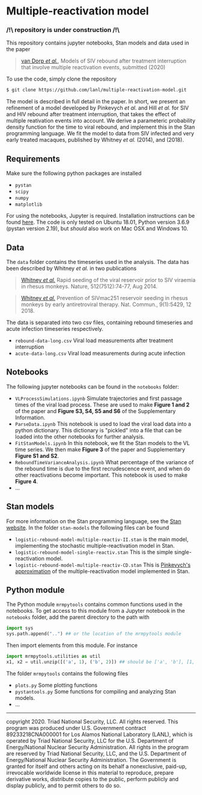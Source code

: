 # Multiple-reactivation model

### /!\ repository is under construction /!\

This repository contains jupyter notebooks, Stan models and data used in the paper

> [van Dorp *et al.*](https://insert.doi.here), Models of SIV rebound after treatment interruption that involve multiple reactivation events, submitted (2020)

To use the code, simply clone the repository

```bash
$ git clone https://github.com/lanl/multiple-reactivation-model.git
```

The model is described in full detail in the paper. In short, we present an refinement of a model developed by Pinkevych *et al.* and Hill *et al.* for SIV and HIV rebound after treatment interruption, that takes the effect of multiple reativation events into account. We derive a parameteric probability density function for the time to viral rebound, and implement this in the Stan programming language. We fit the model to data from SIV infected and very early treated macaques, published by Whitney *et al.* (2014), and (2018).

## Requirements

Make sure the following python packages are installed

- `pystan`
- `scipy`
- `numpy`
- `matplotlib`

For using the notebooks, Jupyter is required. 
Installation instructions can be found [here](https://jupyter.org/).
The code is only tested on Ubuntu 18.01, Python version 3.6.9 (pystan version 2.19), 
but *should* also work on Mac OSX and Windows 10.

## Data

The `data` folder contains the timeseries used in the analysis. The data has been described 
by Whitney *et al.* in two publications 

> [Whitney *et al.*](https://doi.org/10.1038/nature13594) Rapid seeding of the viral reservoir prior to SIV viraemia in rhesus monkeys. Nature, 512(7512):74-77, Aug 2014.

> [Whitney *et al.*](https://doi.org/10.1038/s41467-018-07881-9) Prevention of SIVmac251 reservoir seeding in rhesus monkeys by early antiretroviral therapy. Nat. Commun., 9(1):5429, 12 2018.

The data is separated into two csv files, containing rebound timeseries and acute infection timeseries respectively.

- `rebound-data-long.csv` Viral load measurements after treatment interruption
- `acute-data-long.csv` Viral load measurements during acute infection

## Notebooks

The following jupyter notebooks can be found in the `notebooks` folder:

- `VLProcessSimulations.ipynb` Simulate trajectories and first passage times of the viral load process. These are used to make **Figure 1 and 2** of the paper and **Figure S3, S4, S5 and S6** of the Supplementary Information.
- `ParseData.ipynb` This notebook is used to load the viral load data into a python dictionary. This dictionary is "pickled" into a file that can be loaded into the other notebooks for further analysis.
- `FitStanModels.ipynb` In this notebook, we fit the Stan models to the VL time series. We then make **Figure 3** of the paper and Supplementary **Figure S1 and S2**.
- `ReboundTimeVarianceAnalysis.ipynb` What percentage of the variance of the rebound time is due to the first recrudescence event, and when do other reactivations become important. This notebook is used to make **Figure 4**.
- ...

## Stan models

For more information on the Stan programming language, 
see the [Stan website](https://mc-stan.org/).
In the folder `stan-models` the following files can be found

- `logistic-rebound-model-multiple-reactiv-II.stan` is the main model, implementing the stochastic multiple-reactivation model in Stan. 
- `logistic-rebound-model-single-reactiv.stan` This is the simple single-reactivation model.
- `logistic-rebound-model-multiple-reactiv-CD.stan` This is [Pinkevych's approximation](https://dx.doi.org/10.1371%2Fjournal.ppat.1005740) of the multiple-reactivation model implemented in Stan.

## Python module

The Python module `mrmpytools` contains common functions used in the notebooks.
To get access to this module from a Jupyter notebook in the `notebooks` folder, 
add the parent directory to the path with

```py
import sys
sys.path.append("..") ## or the location of the mrmpytools module
```

Then import elements from this module. For instance 

```py
import mrmpytools.utilities as util
x1, x2 = util.unzip([('a', 1), ('b', 2)]) ## should be ['a', 'b'], [1, 2]
```

The folder `mrmpytools` contains the following files

- `plots.py` Some plotting functions
- `pystantools.py` Some functions for compiling and analyzing Stan models.
- ...

_______________________________________________________________


copyright 2020. Triad National Security, LLC. All rights reserved.
This program was produced under U.S. Government contract 89233218CNA000001 for Los Alamos
National Laboratory (LANL), which is operated by Triad National Security, LLC for the U.S.
Department of Energy/National Nuclear Security Administration. All rights in the program are
reserved by Triad National Security, LLC, and the U.S. Department of Energy/National Nuclear
Security Administration. The Government is granted for itself and others acting on its behalf a
nonexclusive, paid-up, irrevocable worldwide license in this material to reproduce, prepare
derivative works, distribute copies to the public, perform publicly and display publicly, and to permit
others to do so.
